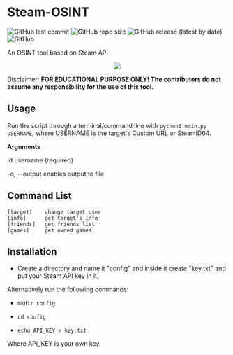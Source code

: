 # Steam-OSINT

![GitHub last commit](https://img.shields.io/github/last-commit/xriskon/Steam-OSINT)
![GitHub repo size](https://img.shields.io/github/repo-size/xriskon/Steam-OSINT)
![GitHub release (latest by date)](https://img.shields.io/github/v/release/xriskon/Steam-OSINT?color=orange)
![GitHub](https://img.shields.io/github/license/xriskon/Steam-OSINT)

An OSINT tool based on Steam API

<p align="center">
<img align="center" src=".images/banner.png">
</p>

Disclaimer: **FOR EDUCATIONAL PURPOSE ONLY! The contributors do not assume any responsibility for the use of this tool.**

## Usage

Run the script through a terminal/command line with `python3 main.py USERNAME`, where USERNAME is the target's Custom URL or SteamID64.

**Arguments**

id            			username (required)

-o, --output		enables output to file

## Command List

```
[target]	change target user
[info]		get target's info
[friends]	get friends list
[games]		get owned games
```

## Installation

- Create a directory and name it "config" and inside it create "key.txt" and put your Steam API key in it.

Alternatively run the following commands:

- `mkdir config`

- `cd config`

- `echo API_KEY > key.txt`

Where API_KEY is your own key.

